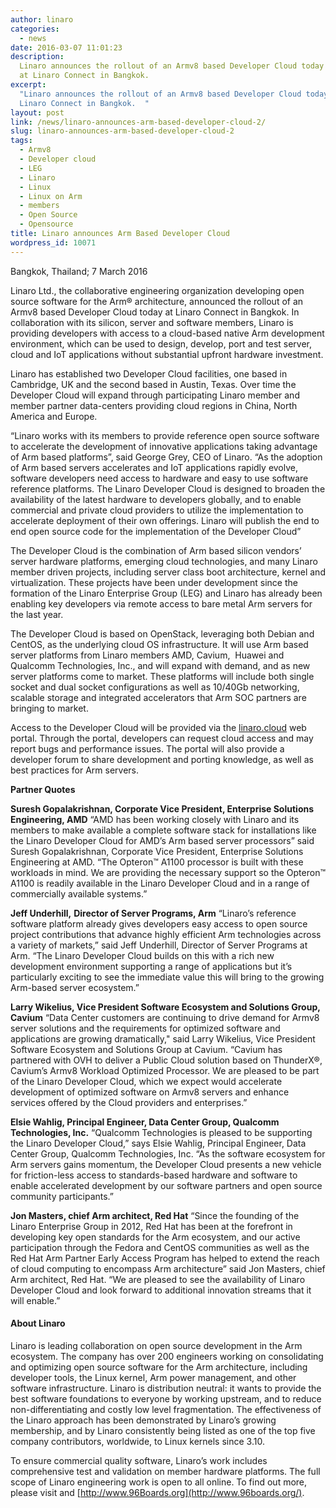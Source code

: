 ```yaml
---
author: linaro
categories:
  - news
date: 2016-03-07 11:01:23
description:
  Linaro announces the rollout of an Armv8 based Developer Cloud today
  at Linaro Connect in Bangkok.
excerpt:
  "Linaro announces the rollout of an Armv8 based Developer Cloud today at
  Linaro Connect in Bangkok.  "
layout: post
link: /news/linaro-announces-arm-based-developer-cloud-2/
slug: linaro-announces-arm-based-developer-cloud-2
tags:
  - Armv8
  - Developer cloud
  - LEG
  - Linaro
  - Linux
  - Linux on Arm
  - members
  - Open Source
  - Opensource
title: Linaro announces Arm Based Developer Cloud
wordpress_id: 10071
---
```


Bangkok, Thailand; 7 March 2016

Linaro Ltd., the collaborative engineering organization developing open source software for the Arm® architecture, announced the rollout of an Armv8 based Developer Cloud today at Linaro Connect in Bangkok. In collaboration with its silicon, server and software members, Linaro is providing developers with access to a cloud-based native Arm development environment, which can be used to design, develop, port and test server, cloud and IoT applications without substantial upfront hardware investment.

Linaro has established two Developer Cloud facilities, one based in Cambridge, UK and the second based in Austin, Texas. Over time the Developer Cloud will expand through participating Linaro member and member partner data-centers providing cloud regions in China, North America and Europe.

“Linaro works with its members to provide reference open source software to accelerate the development of innovative applications taking advantage of Arm based platforms”, said George Grey, CEO of Linaro. “As the adoption of Arm based servers accelerates and IoT applications rapidly evolve, software developers need access to hardware and easy to use software reference platforms. The Linaro Developer Cloud is designed to broaden the availability of the latest hardware to developers globally, and to enable commercial and private cloud providers to utilize the implementation to accelerate deployment of their own offerings. Linaro will publish the end to end open source code for the implementation of the Developer Cloud”

The Developer Cloud is the combination of Arm based silicon vendors’ server hardware platforms, emerging cloud technologies, and many Linaro member driven projects, including server class boot architecture, kernel and virtualization. These projects have been under development since the formation of the Linaro Enterprise Group (LEG) and Linaro has already been enabling key developers via remote access to bare metal Arm servers for the last year.

The Developer Cloud is based on OpenStack, leveraging both Debian and CentOS, as the underlying cloud OS infrastructure. It will use Arm based server platforms from Linaro members AMD, Cavium,  Huawei and Qualcomm Technologies, Inc., and will expand with demand, and as new server platforms come to market. These platforms will include both single socket and dual socket configurations as well as 10/40Gb networking, scalable storage and integrated accelerators that Arm SOC partners are bringing to market.

Access to the Developer Cloud will be provided via the [linaro.cloud](http://linaro.cloud/) web portal. Through the portal, developers can request cloud access and may report bugs and performance issues. The portal will also provide a developer forum to share development and porting knowledge, as well as best practices for Arm servers.

**Partner Quotes**

**Suresh Gopalakrishnan, Corporate Vice President, Enterprise Solutions Engineering, AMD**
“AMD has been working closely with Linaro and its members to make available a complete software stack for installations like the Linaro Developer Cloud for AMD’s Arm based server processors” said Suresh Gopalakrishnan, Corporate Vice President, Enterprise Solutions Engineering at AMD. “The Opteron™ A1100 processor is built with these workloads in mind. We are providing the necessary support so the Opteron™ A1100 is readily available in the Linaro Developer Cloud and in a range of commercially available systems.”

**Jeff Underhill,** **Director of Server Programs, Arm**
“Linaro’s reference software platform already gives developers easy access to open source project contributions that advance highly efficient Arm technologies across a variety of markets,” said Jeff Underhill, Director of Server Programs at Arm. “The Linaro Developer Cloud builds on this with a rich new development environment supporting a range of applications but it’s particularly exciting to see the immediate value this will bring to the growing Arm-based server ecosystem.”

**Larry Wikelius, Vice President Software Ecosystem and Solutions Group, Cavium**
“Data Center customers are continuing to drive demand for Armv8 server solutions and the requirements for optimized software and applications are growing dramatically," said Larry Wikelius, Vice President Software Ecosystem and Solutions Group at Cavium. “Cavium has partnered with OVH to deliver a Public Cloud solution based on ThunderX®, Cavium’s Armv8 Workload Optimized Processor. We are pleased to be part of the Linaro Developer Cloud, which we expect would accelerate development of optimized software on Armv8 servers and enhance services offered by the Cloud providers and enterprises.”

**Elsie Wahlig, Principal Engineer, Data Center Group, Qualcomm Technologies, Inc.**
“Qualcomm Technologies is pleased to be supporting the Linaro Developer Cloud,” says Elsie Wahlig, Principal Engineer, Data Center Group, Qualcomm Technologies, Inc. “As the software ecosystem for Arm servers gains momentum, the Developer Cloud presents a new vehicle for friction-less access to standards-based hardware and software to enable accelerated development by our software partners and open source community participants.”

**Jon Masters, chief Arm architect, Red Hat**
“Since the founding of the Linaro Enterprise Group in 2012, Red Hat has been at the forefront in developing key open standards for the Arm ecosystem, and our active participation through the Fedora and CentOS communities as well as the Red Hat Arm Partner Early Access Program has helped to extend the reach of cloud computing to encompass Arm architecture” said Jon Masters, chief Arm architect, Red Hat. “We are pleased to see the availability of Linaro Developer Cloud and look forward to additional innovation streams that it will enable.”

#### About Linaro

Linaro is leading collaboration on open source development in the Arm ecosystem. The company has over 200 engineers working on consolidating and optimizing open source software for the Arm architecture, including developer tools, the Linux kernel, Arm power management, and other software infrastructure. Linaro is distribution neutral: it wants to provide the best software foundations to everyone by working upstream, and to reduce non-differentiating and costly low level fragmentation. The effectiveness of the Linaro approach has been demonstrated by Linaro’s growing membership, and by Linaro consistently being listed as one of the top five company contributors, worldwide, to Linux kernels since 3.10.

To ensure commercial quality software, Linaro’s work includes comprehensive test and validation on member hardware platforms. The full scope of Linaro engineering work is open to all online. To find out more, please visit [](/) and [http://www.96Boards.org](http://www.96boards.org/).
